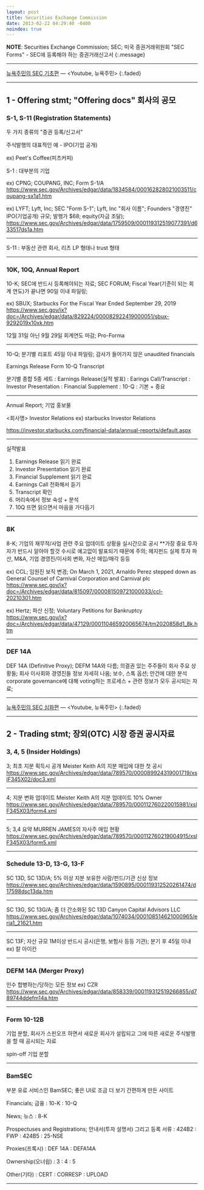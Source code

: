 ```yaml
---
layout: post
title: Securities Exchange Commission
date: 2013-02-22 04:29:40 -0400
noindex: true
---
```


**NOTE**: Securities Exchange Commission; SEC; 미국 증권거래위원회 "SEC Forms" - SEC에 등록해야 하는 증권거래신고서
{:.message}

---

[뉴욕주민의 SEC 기초편](https://www.youtube.com/watch?v=F84a8p_IhIc) &mdash; <Youtube, 뉴욕주민>
{:.faded}

---

## 1 - Offering stmt; "Offering docs" 회사의 공모

### S-1, S-11 (Registration Statements)

두 가지 종류의 "증권 등록/신고서"

주식발행의 대표적인 예 - IPO(기업 공개)

ex) Peet's Coffee(피츠커피)

S-1 : 대부분의 기업

ex) CPNG; COUPANG, INC; Form S-1/A
https://www.sec.gov/Archives/edgar/data/1834584/000162828021003511/coupang-sx1a1.htm

ex) LYFT; Lyft, Inc; SEC "Form S-1"; Lyft, Inc "회사 이름"; Founders "경영진"
IPO(기업공개) 규모; 발행가 $68; equity(자금 조달);
https://www.sec.gov/Archives/edgar/data/1759509/000119312519077391/d633517ds1a.htm

---

S-11 : 부동산 관련 회사, 리츠 LP 형태나 trust 형태

---

### 10K, 10Q, Annual Report

10-K; SEC에 반드시 등록해야되는 자료; SEC FORUM;
Fiscal Year(기준이 되는 회계 연도)가 끝나면 90일 이내 파일링;

ex) SBUX; Starbucks
For the Fiscal Year Ended September 29, 2019
https://www.sec.gov/ix?doc=/Archives/edgar/data/829224/000082922419000051/sbux-9292019x10xk.htm

12월 31일 아닌 9월 29일 회계연도 마감; Pro-Forma

---

10-Q; 분기별 리포트 45일 이내 파일링; 감사가 들어가지 않은 unaudited financials

Earnings Release
Form 10-Q
Transcript

분기별 종합 5종 세트
: Earnings Release(실적 발표)
: Earings Call/Transcript
: Investor Presentation
: Financial Supplement
: 10-Q
: 기본 + 중요

---

Annual Report; 기업 홍보물

<회사명> Investor Relations
ex) starbucks Investor Relations

https://investor.starbucks.com/financial-data/annual-reports/default.aspx

---

실적발표
1. Earnings Release 읽기 완료
2. Investor Presentation 읽기 완료
3. Financial Supplement 읽기 완료
4. Earnings Call 전화해서 듣기
5. Transcript 확인
6. 머리속에서 정보 숙성 + 분석
7. 10Q 뜨면 읽으면서 마음을 가다듬기

---

### 8K

8-K; 기업의 재무적/사업 관련 주요 업데이트 상황을 실시간으로 공시
**가장 중요 투자자가 반드시 알아야 할것
수시로 예고없이 발표되기 때문에 주의; 헤지펀드 실제 투자
파산, M&A, 기업 경영진/이사회 변화, 자산 매입/매각 등등

ex) CCL; 임원진 보직 변경;
On March 1, 2021, Arnaldo Perez stepped down as General Counsel of Carnival Corporation and Carnival plc
https://www.sec.gov/ix?doc=/Archives/edgar/data/815097/000081509721000033/ccl-20210301.htm

ex) Hertz; 파산 신청;
Voluntary Petitions for Bankruptcy
https://www.sec.gov/ix?doc=/Archives/edgar/data/47129/000110465920065674/tm2020858d1_8k.htm

---

### DEF 14A

DEF 14A (Definitive Proxy); DEFM 14A와 다름;
의결권 있는 주주들이 회사 주요 상황들; 회사 이사회와 경영진들 정보 자세히 나옴; 보수, 스톡 옵션; 안건에 대한 분석
corporate governance에 대해 voting하는 프로세스 + 관련 정보가 모두 공시되는 자료;

---

[뉴욕주민의 SEC 심화편](https://www.youtube.com/watch?v=Ww9Cen1a0PI) &mdash; <Youtube, 뉴욕주민>
{:.faded}

---

## 2 - Trading stmt; 장외(OTC) 시장 증권 공시자료

### 3, 4, 5 (Insider Holdings)

3; 최초 지분 획득시 공개
Meister Keith A의 지분 매입에 대한 첫 공시
https://www.sec.gov/Archives/edgar/data/789570/000089924319001719/xslF345X02/doc3.xml

---

4; 지분 변화 업데이트
Meister Keith A의 지분 업데이트 10% Owner
https://www.sec.gov/Archives/edgar/data/789570/000112760220015981/xslF345X03/form4.xml

---

5; 3,4 요약
MURREN JAMES의 자사주 매입 현황
https://www.sec.gov/Archives/edgar/data/789570/000112760219004915/xslF345X03/form5.xml

---

### Schedule 13-D, 13-G, 13-F

SC 13D, SC 13D/A; 5% 이상 지분 보유한 사람/펀드/기관 신상 정보
https://www.sec.gov/Archives/edgar/data/1590895/000119312520261474/d17598dsc13da.htm

---

SC 13G, SC 13G/A; 좀 더 간소화된 SC 13D
Canyon Capital Advisors LLC
https://www.sec.gov/Archives/edgar/data/1074034/000108514621000965/eria1_21621.htm

---

SC 13F; 자산 규모 1M이상 반드시 공시(은행, 보험사 등등 기관); 분기 후 45일 이내
ex) 칼 아이칸

---

### DEFM 14A (Merger Proxy)
인수 합병하는/당하는 모든 정보
ex) CZR
https://www.sec.gov/Archives/edgar/data/858339/000119312519266855/d789744ddefm14a.htm

---

### Form 10-12B
기업 분할, 회사가 스핀오프 하면서 새로운 회사가 설립되고 그에 따른 새로운 주식발행을 할 때 공시되는 자료

spin-off 기업 분할

---

### BamSEC
부분 유료 서비스인 BamSEC; 좋은 UI로 조금 더 보기 간편하게 만든 사이트

Financials; 금융
: 10-K
: 10-Q

News; 뉴스
: 8-K

Prospectuses and Registrations; 안내서(투자 설명서) 그리고 등록 서류
: 424B2
: FWP
: 424B5
: 25-NSE

Proxies(프록시)
: DEF 14A
: DEFA14A

Ownership(오너쉽)
: 3
: 4
: 5

Other(기타)
: CERT
: CORRESP
: UPLOAD

---

